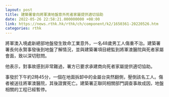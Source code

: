 ```yaml
---
layout: post
title: 建築署會向將軍澳地盤意外死者家屬提供適切協助
date: 2022-05-26 22:58:21.000000000 +08:00
link: https://news.rthk.hk/rthk/ch/component/k2/1650361-20220526.htm
categories: rthk
---
```


將軍澳入境處新總部地盤發生致命工業意外，一名48歲男工人傷重不治。建築署署長何永賢事發後到地盤了解情況，並與建築署項目總監到將軍澳醫院與死者家屬會面，致以深切慰問。

他表示，對事故感到非常難過，署方已要求承建商向死者家屬提供適切協助。

事發於下午約2時45分，一個在地面拆卸中的金屬台突然翻側，壓倒該名工人。傷者被送往將軍澳醫院，其後證實死亡。建築署正聯同相關部門調查事故成因，地盤相關的工程已經暫停。
